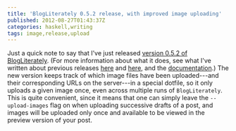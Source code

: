 ```yaml
---
title: 'BlogLiterately 0.5.2 release, with improved image uploading'
published: 2012-08-27T01:43:37Z
categories: haskell,writing
tags: image,release,upload
---
```


<p>Just a quick note to say that I've just released <a href="http://hackage.haskell.org/package/BlogLiterately-0.5.2">version 0.5.2 of BlogLiterately</a>. (For more information about what it does, see what I've written about previous releases <a href="http://byorgey.wordpress.com/2012/07/02/blogliterately-0-4-release/">here</a> and <a href="http://byorgey.wordpress.com/2012/07/07/blogliterately-0-5-release/">here</a>, and the <a href="http://byorgey.wordpress.com/blogliterately/">documentation</a>.) The new version keeps track of which image files have been uploaded---and their corresponding URLs on the server---in a special dotfile, so it only uploads a given image once, even across multiple runs of <code>BlogLiterately</code>. This is quite convenient, since it means that one can simply leave the <code>--upload-images</code> flag on when uploading successive drafts of a post, and images will be uploaded only once and available to be viewed in the preview version of your post.</p>

